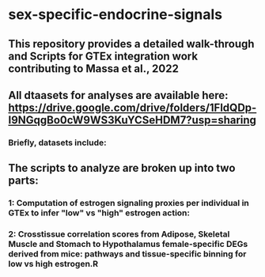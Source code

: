 # sex-specific-endocrine-signals
## This repository provides a detailed walk-through and Scripts for GTEx integration work contributing to Massa et al., 2022
## All dtaasets for analyses are available here: https://drive.google.com/drive/folders/1FldQDp-I9NGqgBo0cW9WS3KuYCSeHDM7?usp=sharing
### Briefly, datasets include:


## The scripts to analyze are broken up into two parts:
### 1: Computation of estrogen signaling proxies per individual in GTEx to infer "low" vs "high" estrogen action: 
### 2: Crosstissue correlation scores from Adipose, Skeletal Muscle and Stomach to Hypothalamus female-specific DEGs derived from mice: pathways and tissue-specific binning for low vs high estrogen.R
